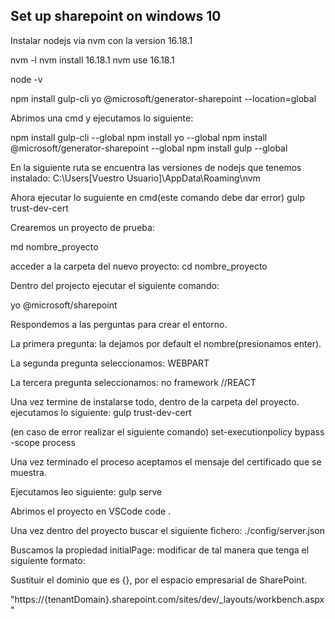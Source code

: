 ## Set up sharepoint on windows 10

Instalar nodejs via nvm con la version 16.18.1

nvm -l
nvm install 16.18.1
nvm use 16.18.1

node -v

npm install gulp-cli yo @microsoft/generator-sharepoint --location=global

Abrimos una cmd y ejecutamos lo siguiente:

npm install gulp-cli --global
npm install yo --global
npm install  @microsoft/generator-sharepoint --global
npm install gulp --global

En la siguiente ruta se encuentra las versiones de nodejs que tenemos instalado:
C:\Users\[Vuestro Usuario]\AppData\Roaming\nvm

Ahora ejecutar lo suguiente en cmd(este comando debe dar error)
gulp trust-dev-cert


Crearemos un proyecto de prueba:

md nombre_proyecto

acceder a la carpeta del nuevo proyecto:
cd nombre_proyecto

Dentro del projecto ejecutar el siguiente comando:

yo @microsoft/sharepoint

Respondemos a las perguntas para crear el entorno.

La primera pregunta:
la dejamos por default el nombre(presionamos enter).

La segunda pregunta seleccionamos:
WEBPART 

La tercera pregunta seleccionamos:
no framework
//REACT

Una vez termine de instalarse todo, dentro de la carpeta del proyecto.
ejecutamos lo siguiente:
gulp trust-dev-cert

(en caso de error realizar el siguiente comando)
set-executionpolicy bypass -scope process

Una vez terminado el proceso aceptamos el mensaje del certificado que se muestra.

Ejecutamos leo siguiente:
gulp serve

Abrimos el proyecto en VSCode
code .

Una vez dentro del proyecto buscar el siguiente fichero:
./config/server.json

Buscamos la propiedad initialPage: modificar de tal manera que tenga el siguiente formato:

Sustituir el dominio que es {}, por el espacio empresarial de SharePoint.

"https://{tenantDomain}.sharepoint.com/sites/dev/_layouts/workbench.aspx"
